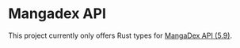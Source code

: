# Mangadex API

This project currently only offers Rust types for [MangaDex API (5.9)](https://api.mangadex.org/docs/redoc.html).
